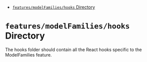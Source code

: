 <!-- START doctoc generated TOC please keep comment here to allow auto update -->
<!-- DON'T EDIT THIS SECTION, INSTEAD RE-RUN doctoc TO UPDATE -->

- [`features/modelFamilies/hooks` Directory](#featuresmodelfamilieshooks-directory)

<!-- END doctoc generated TOC please keep comment here to allow auto update -->

# `features/modelFamilies/hooks` Directory

The hooks folder should contain all the React hooks specific to the ModelFamilies feature.
